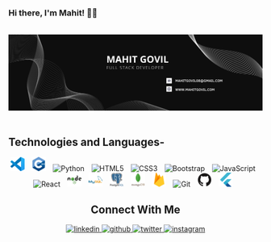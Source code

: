 ### Hi there, I'm Mahit! 👋🏻

<br>
<img src="https://github.com/mahitgovil/mahitgovil/blob/main/Assets/cover.png" alt="Mahit Govil">
<br>
<!-- ![top-langs](https://github-readme-stats.vercel.app/api/top-langs?username=mahitgovil&show_icons=true&theme=radical)
![github stats](https://github-readme-stats.vercel.app/api?username=mahitgovil&show_icons=true&theme=radical) -->

<br>

## Technologies and Languages-

<div align="center">  
<img style="padding-right:10px;" src="https://github.com/devicons/devicon/blob/v2.16.0/icons/vscode/vscode-original.svg" alt="vs-code" height="28px" /> 
<img style="padding-right:10px;;" src="https://github.com/devicons/devicon/blob/v2.16.0/icons/cplusplus/cplusplus-original.svg" alt="C++" height="28px" /> 
<img style="padding-right:10px;" src="https://profilinator.rishav.dev/skills-assets/java-original-wordmark.svg" alt="Python" height="28px" /> 
<img style="padding-right:10px;" src="https://profilinator.rishav.dev/skills-assets/html5-original-wordmark.svg" alt="HTML5" height="28px" />
<img style="padding-right:10px;" src="https://profilinator.rishav.dev/skills-assets/css3-original-wordmark.svg" alt="CSS3" height="28px" /> 
<img style="padding-right:10px;" src="https://profilinator.rishav.dev/skills-assets/bootstrap-plain.svg" alt="Bootstrap" height="28px" />
<img style="padding-right:10px;" src="https://profilinator.rishav.dev/skills-assets/javascript-original.svg" alt="JavaScript" height="28px" />  
<img style="padding-right:10px;" src="https://profilinator.rishav.dev/skills-assets/react-original-wordmark.svg" alt="React" height="28px" />
<img style="padding-right:10px;" src="https://github.com/devicons/devicon/blob/v2.16.0/icons/nodejs/nodejs-original-wordmark.svg" alt="Node.js" height="28px" />
<img style="padding-right:10px;" src="https://github.com/devicons/devicon/blob/v2.16.0/icons/mysql/mysql-original-wordmark.svg" alt="MySQL" height="28px" />
<img style="padding-right:10px;" src="https://github.com/devicons/devicon/blob/v2.16.0/icons/postgresql/postgresql-original-wordmark.svg" alt="PostgreSQL" height="28px" />
<img style="padding-right:10px;" src="https://github.com/devicons/devicon/blob/v2.16.0/icons/mongodb/mongodb-original-wordmark.svg" alt="MongoDB" height="28px" />
<img style="padding-right:10px;" src="https://github.com/devicons/devicon/blob/v2.16.0/icons/firebase/firebase-original.svg" alt="Firebase" height="28px" />

<img style="padding-right:10px;" src="https://profilinator.rishav.dev/skills-assets/git-scm-icon.svg" alt="Git" height="28px" />  
<img style="padding-right:10px;" src="https://github.com/devicons/devicon/blob/v2.16.0/icons/github/github-original.svg" alt="Github" height="28px" /> 
<img style="padding-right:10px;" src="https://github.com/devicons/devicon/blob/v2.16.0/icons/flutter/flutter-original.svg" alt="Flutter" height="28px" />

<br/>

## Connect With Me

<div align="center"><a href="https://www.linkedin.com/in/mahitgovil/" target="_blank">
<img src=https://img.shields.io/badge/linkedin-%231E77B5.svg?&style=for-the-badge&logo=linkedin&logoColor=white alt=linkedin style="margin-bottom: 5px;" />
</a>  
<a href="https://github.com/mahitgovil/" target="_blank">
<img src=https://img.shields.io/badge/github-%2324292e.svg?&style=for-the-badge&logo=github&logoColor=white alt=github style="margin-bottom: 5px;" />
</a>
<a href="https://twitter.com/GovilMahit" target="_blank">
<img src=https://img.shields.io/badge/twitter-1DA1F2?style=for-the-badge&logo=twitter&logoColor=white alt=twitter style="margin-bottom: 5px;" />
</a>
<a href="https://instagram.com/" target="_blank">
<img src=https://img.shields.io/badge/instagram-%23000000.svg?&style=for-the-badge&logo=instagram&logoColor=white alt=instagram style="margin-bottom: 5px;" />
</a>

</div>
<!--
Here are some ideas to get you started:

- 🔭 I’m currently working on ...
- 🌱 I’m currently learning ...
- 👯 I’m looking to collaborate on ...
- 🤔 I’m looking for help with ...
- 💬 Ask me about ...
- 📫 How to reach me: ...
- 😄 Pronouns: ...
- ⚡ Fun fact: ...
  -->
